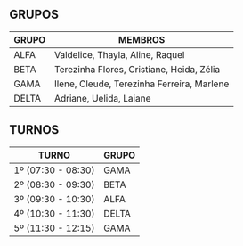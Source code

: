 ## GRUPOS

| **GRUPO**  | **MEMBROS**                        |
|--------|--------------------------------|
| ALFA   | Valdelice, Thayla, Aline, Raquel           |
| BETA   | Terezinha Flores, Cristiane, Heida, Zélia           |
| GAMA   | Ilene, Cleude, Terezinha Ferreira, Marlene      |
| DELTA  | Adriane, Uelida, Laiane     |

## TURNOS

| **TURNO**  | **GRUPO**                        |
|--------|--------------------------------|
| 1º (07:30 - 08:30)   | GAMA           |
| 2º (08:30 - 09:30)  | BETA           |
| 3º (09:30 - 10:30)  | ALFA      |
| 4º (10:30 - 11:30) | DELTA     |
| 5º (11:30 - 12:15) | GAMA     |
